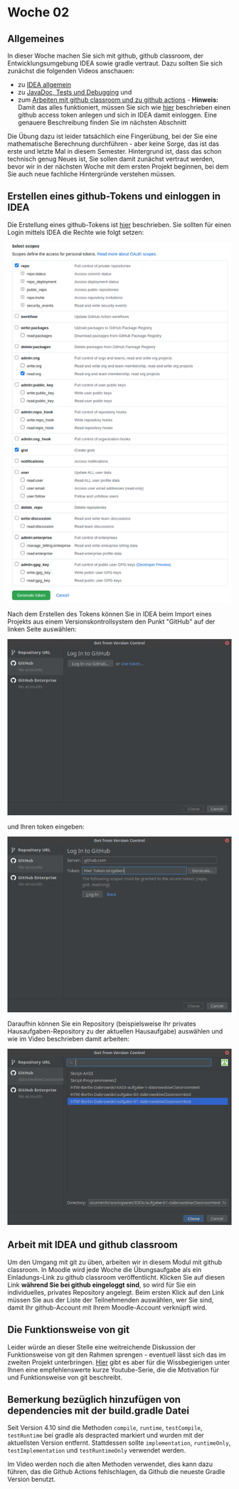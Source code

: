 # Woche 02

## Allgemeines

In dieser Woche machen Sie sich mit github, github classroom, der Entwicklungsumgebung IDEA sowie gradle vertraut. Dazu sollten Sie sich zunächst die folgenden Videos anschauen:

 * zu [IDEA allgemein](https://mediathek.htw-berlin.de/video/Programmieren-2-IDEA-und-gradle/e473c99c6c4ace5ca0211ea9c6ddbdff)
 * zu [JavaDoc, Tests und Debugging](https://mediathek.htw-berlin.de/video/Programmieren-2-JavaDoc-Tests-Debugging/b8517e720b92ee8f4fd0253da4003b60) und
 * zum [Arbeiten mit github classroom und zu github actions](https://mediathek.htw-berlin.de/video/Programmieren-2-Github-und-github-classroom/036e3b2487ed69492f4f31320e79fa3a) - **Hinweis:** Damit das alles funktioniert, müssen Sie sich wie [hier](https://docs.github.com/en/github/authenticating-to-github/creating-a-personal-access-token) beschrieben einen github access token anlegen und sich in IDEA damit einloggen. Eine genauere Beschreibung finden Sie im nächsten Abschnitt

Die Übung dazu ist leider tatsächlich eine Fingerübung, bei der Sie eine mathematische Berechnung durchführen - aber keine Sorge, das ist das erste und letzte Mal in diesem Semester. Hintergrund ist, dass das schon technisch genug Neues ist, Sie sollen damit zunächst vertraut werden, bevor wir in der nächsten Woche mit dem ersten Projekt beginnen, bei dem Sie auch neue fachliche Hintergründe verstehen müssen.

## Erstellen eines github-Tokens und einloggen in IDEA

Die Erstellung eines github-Tokens ist [hier](https://docs.github.com/en/github/authenticating-to-github/creating-a-personal-access-token) beschrieben. Sie sollten für einen Login mittels IDEA die Rechte wie folgt setzen:

![Token-Rechte](Bilder/tokensettings.png)

Nach dem Erstellen des Tokens können Sie in IDEA beim Import eines Projekts aus einem Versionskontrollsystem den Punkt "GitHub" auf der linken Seite auswählen:

![IDEA-Schritt 1](Bilder/IDEA-github.png)

und Ihren token eingeben:

![IDEA-Schritt 2](Bilder/IDEA-github2.png)

Daraufhin können Sie ein Repository (beispielsweise Ihr privates Hausaufgaben-Repository zu der aktuellen Hausaufgabe) auswählen und wie im Video beschrieben damit arbeiten:

![IDEA-Schritt 3](Bilder/IDEA-github3.png)

## Arbeit mit IDEA und github classroom

Um den Umgang mit git zu üben, arbeiten wir in diesem Modul mit github classroom. In Moodle wird jede Woche die Übungsaufgabe als ein Einladungs-Link zu github classroom veröffentlicht. Klicken Sie auf diesen Link **während Sie bei github eingeloggt sind**, so wird für Sie ein individuelles, privates Repository angelegt. Beim ersten Klick auf den Link müssen Sie aus der Liste der Teilnehmenden auswählen, wer Sie sind, damit Ihr github-Account mit Ihrem Moodle-Account verknüpft wird.

## Die Funktionsweise von git

Leider würde an dieser Stelle eine weitreichende Diskussion der Funktionsweise von git den Rahmen sprengen - eventuell lässt sich das im zweiten Projekt unterbringen. [Hier](https://www.youtube.com/watch?v=8oRjP8yj2Wo&list=PLg7s6cbtAD165JTRsXh8ofwRw0PqUnkVH) gibt es aber für die Wissbegierigen unter Ihnen eine empfehlenswerte kurze Youtube-Serie, die die Motivation für und Funktionsweise von git beschreibt.

## Bemerkung bezüglich hinzufügen von dependencies mit der build.gradle Datei

Seit Version 4.10 sind die Methoden `compile`, `runtime`, `testCompile`, `testRuntime` bei gradle als despracted markiert und wurden mit der aktuellsten Version entfernt. Stattdessen sollte `implementation`, `runtimeOnly`, `testImplementation` und `testRuntimeOnly` verwendet werden. 

Im Video werden noch die alten Methoden verwendet, dies kann dazu führen, das die Github Actions fehlschlagen, da Github die neueste Gradle Version benutzt. 


